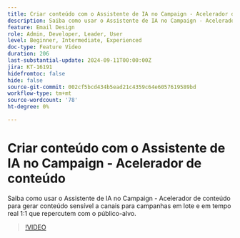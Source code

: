 ```yaml
---
title: Criar conteúdo com o Assistente de IA no Campaign - Acelerador de conteúdo
description: Saiba como usar o Assistente de IA no Campaign - Acelerador de conteúdo para gerar conteúdo sensível a canais para campanhas em lote e em tempo real 1:1 que repercutem com o público-alvo.
feature: Email Design
role: Admin, Developer, Leader, User
level: Beginner, Intermediate, Experienced
doc-type: Feature Video
duration: 206
last-substantial-update: 2024-09-11T00:00:00Z
jira: KT-16191
hidefromtoc: false
hide: false
source-git-commit: 002cf5bcd434b5ead21c4359c64e6057619589bd
workflow-type: tm+mt
source-wordcount: '78'
ht-degree: 0%

---
```



# Criar conteúdo com o Assistente de IA no Campaign - Acelerador de conteúdo

Saiba como usar o Assistente de IA no Campaign - Acelerador de conteúdo para gerar conteúdo sensível a canais para campanhas em lote e em tempo real 1:1 que repercutem com o público-alvo.

>[!VIDEO](https://video.tv.adobe.com/v/3433569/?learn=on)

